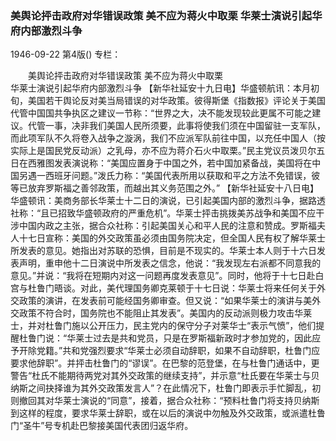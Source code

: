 ### 美舆论抨击政府对华错误政策  美不应为蒋火中取栗  华莱士演说引起华府内部激烈斗争

1946-09-22
第4版()
专栏：

　　美舆论抨击政府对华错误政策
    美不应为蒋火中取栗           
    华莱士演说引起华府内部激烈斗争
    【新华社延安十九日电】华盛顿航讯：本月初旬，美国若干舆论反对美当局错误的对华政策。彼得斯堡《指数报》评论关于美国代管中国国共争执区之建议一节称：“世界之大，决不能发现较此更属不可能之建议。代管一事，决非我们美国人民所须要，此事将使我们须在中国留驻一支军队，而此项军队不久将卷入战争之漩涡，我们不应派军队前往中国，以充任中国人（按实际上是国民党反动派）之乳母，亦不应为蒋介石火中取栗。”民主党议员泼贝尔五日在西雅图发表演说称：“美国应置身于中国之外，若中国加紧备战，美国将在中国另遇一西班牙问题。”泼氏力称：“美国代表所用以获取和平之方法不免错误，彼等已放弃罗斯福之善邻政策，而越出其义务范围之外。”
    【新华社延安十八日电】华盛顿讯：美商务部长华莱士十二日的演说，已引起美国内部的激烈斗争，据路透社称：“且已招致华盛顿政府的严重危机”。华莱士抨击挑拨美苏战争和美国不应干涉中国内政之主张，据合众社称：引起美国关心和平人民的注意和赞成。罗斯福夫人十七日宣称：美国的外交政策虽必须由国务院决定，但全国人民有权了解华莱士所发表的意见。她指出对苏联的恐惧，目前是不现实的。华莱士本人则于十六日发表声明，重申他十二日演说中所发表之信念，他说：“我发现左右派都不同意我的意见。”并说：“我将在短期内对这一问题再度发表意见”。同时，他将于十七日赴白宫与杜鲁门晤谈。对此，美代理国务卿克莱顿于十七日说：华莱士将来任何关于外交政策的演讲，在发表前可能经国务卿审查。但又说：“如果华莱士的演讲与美外交政策不符合时，国务院也不能阻止其发表”。美国内的反动派则极力攻击华莱士，并对杜鲁门施以公开压力，民主党内的保守分子对莱华士“表示气愤”，他们提醒杜鲁门说：“华莱士过去是共和党员，只是在罗斯福新政时才参加党的，因此应予开除党籍。”共和党强烈要求“华莱士必须自动辞职，如果不自动辞职，杜鲁门应要求他辞职”。并抨击杜鲁门的“谬误”。在巴黎的范登堡，在与杜鲁门通话中，更警告“杜氏不能期待两党对其外交政策的继续支持”，并示意“杜氏要在华莱士与贝纳斯之间抉择谁为其外交政策发言人”？在此情况下，杜鲁门即表示手忙脚乱，初则撤回其对华莱士演说的“同意”，接着，据合众社称：“预料杜鲁门将支持贝纳斯到这样的程度，要求华莱士辞职，或在以后的演说中勿触及外交政策，或派遣杜鲁门“圣牛”号专机赴巴黎接美国代表团归返华府。
